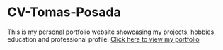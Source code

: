 # CV-Tomas-Posada
This is my personal portfolio website showcasing my projects, hobbies, education and professional profile.
[Click here to view my portfolio](https://tomas-posi.github.io/CV-Tomas-Posada/)
